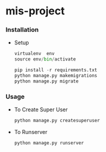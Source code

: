 # mis-project

### Installation

* Setup

    ```Python
    virtualenv  env
    source env/bin/activate
    ```

    ```Python
    pip install -r requirements.txt
    python manage.py makemigrations
    python manage.py migrate
    ```

### Usage

* To Create Super User

    ``` python
    python manage.py createsuperuser
    ```
  
* To Runserver

    ``` python
    python manage.py runserver
    ```